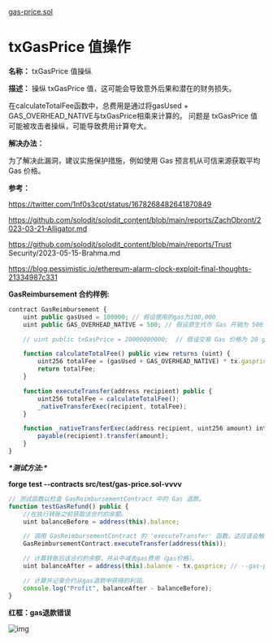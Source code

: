 [gas-price.sol](https://github.com/SunWeb3Sec/DeFiVulnLabs/blob/main/src/test/gas-price.sol)

# txGasPrice 值操作

**名称：** txGasPrice 值操纵

**描述：** 操纵 txGasPrice 值，这可能会导致意外后果和潜在的财务损失。

在calculateTotalFee函数中，总费用是通过将gasUsed + GAS_OVERHEAD_NATIVE与txGasPrice相乘来计算的。 问题是 txGasPrice 值可能被攻击者操纵，可能导致费用计算夸大。

**解决办法：**

为了解决此漏洞，建议实施保护措施，例如使用 Gas 预言机从可信来源获取平均 Gas 价格。

**参考：**

https://twitter.com/1nf0s3cpt/status/1678268482641870849

https://github.com/solodit/solodit_content/blob/main/reports/ZachObront/2023-03-21-Alligator.md

https://github.com/solodit/solodit_content/blob/main/reports/Trust Security/2023-05-15-Brahma.md

https://blog.pessimistic.io/ethereum-alarm-clock-exploit-final-thoughts-21334987c331

**GasReimbursement 合约样例:**

```jsx
contract GasReimbursement {
    uint public gasUsed = 100000; // 假设使用的gas为100,000
    uint public GAS_OVERHEAD_NATIVE = 500; // 假设原生代币 Gas 开销为 500

    // uint public txGasPrice = 20000000000;  // 假设交易 Gas 价格为 20 gwei

    function calculateTotalFee() public view returns (uint) {
        uint256 totalFee = (gasUsed + GAS_OVERHEAD_NATIVE) * tx.gasprice;
        return totalFee;
    }

    function executeTransfer(address recipient) public {
        uint256 totalFee = calculateTotalFee();
        _nativeTransferExec(recipient, totalFee);
    }

    function _nativeTransferExec(address recipient, uint256 amount) internal {
        payable(recipient).transfer(amount);
    }
}
```

***\*测试方法:\****

**forge test --contracts src/test/**gas-price.sol**-vvvv**

```jsx
// 测试函数以检查 GasReimbursementContract 中的 Gas 退款。
function testGasRefund() public {
    //在执行转账之前获取该合约的余额。
    uint balanceBefore = address(this).balance;

    // 调用 GasReimbursementContract 的 'executeTransfer' 函数，这应该会触发 Gas 退款。
    GasReimbursementContract.executeTransfer(address(this));

    // 计算转账后该合约的余额，并从中减去gas费用（gas价格）。
    uint balanceAfter = address(this).balance - tx.gasprice; // --gas-price 200000000000000

    // 计算并记录合约从gas退款中获得的利润。
    console.log("Profit", balanceAfter - balanceBefore);
}
```

**红框：gas退款错误**

![img](https://web3sec.notion.site/image/https%3A%2F%2Fs3-us-west-2.amazonaws.com%2Fsecure.notion-static.com%2F1a5cb283-c5d4-4bd2-b802-5ebb285537d3%2FUntitled.png?table=block&id=6fd4f616-4158-4f5a-9ae6-32cc3659b1e6&spaceId=369b5001-5511-4fe6-a099-48af1d841f20&width=2000&userId=&cache=v2)